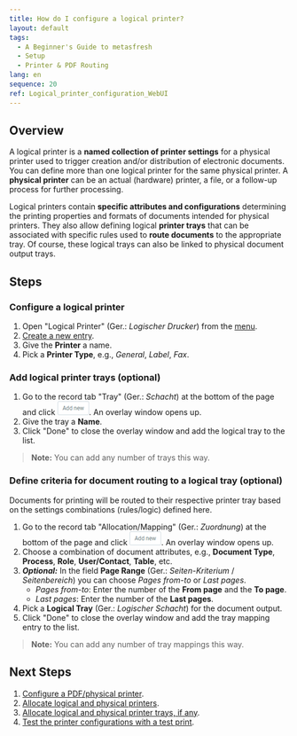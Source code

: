 ```yaml
---
title: How do I configure a logical printer?
layout: default
tags:
  - A Beginner's Guide to metasfresh
  - Setup
  - Printer & PDF Routing
lang: en
sequence: 20
ref: Logical_printer_configuration_WebUI
---
```


## Overview
A logical printer is a **named collection of printer settings** for a physical printer used to trigger creation and/or distribution of electronic documents. You can define more than one logical printer for the same physical printer. A **physical printer** can be an actual (hardware) printer, a file, or a follow-up process for further processing.

Logical printers contain **specific attributes and configurations** determining the printing properties and formats of documents intended for physical printers. They also allow defining logical **printer trays** that can be associated with specific rules used to **route documents** to the appropriate tray. Of course, these logical trays can also be linked to physical document output trays.

<!-- Compare information from
- https://www3.rocketsoftware.com/rocketd3/support/documentation/Uniface/10/uniface/platformSupport/printing/tasks/settingUpPrinter.htm?TocPath=Platform%20Support%7C%20Printing%20from%20Uniface%7C_____7
- https://documentation.softwareag.com/natural/ngc351e/ug/ug_print_0110.htm
- https://docs.ifs.com/techdocs/Foundation1/040_administration/250_operational_reporting/030_logical_printers/
- https://docs.infor.com/ln/10.4/en-us/lnolh/help/tt/aad/ttaad3101m000.html
- https://help.sap.com/doc/saphelp_nw73ehp1/7.31.19/en-us/4e/9c274f6ecb7117e10000000a42189e/content.htm?no_cache=true
-->

## Steps

### Configure a logical printer
1. Open "Logical Printer" (Ger.: *Logischer Drucker*) from the [menu](Menu).
1. [Create a new entry](New_Record_Window).
1. Give the **Printer** a name.
1. Pick a **Printer Type**, e.g., *General*, *Label*, *Fax*.

### Add logical printer trays (optional)
1. Go to the record tab "Tray" (Ger.: *Schacht*) at the bottom of the page and click !["Add new"](assets/Add_New_Button.png). An overlay window opens up.
1. Give the tray a **Name**.
1. Click "Done" to close the overlay window and add the logical tray to the list.
 >**Note:** You can add any number of trays this way.

### Define criteria for document routing to a logical tray (optional)
Documents for printing will be routed to their respective printer tray based on the settings combinations (rules/logic) defined here.

1. Go to the record tab "Allocation/Mapping" (Ger.: *Zuordnung*) at the bottom of the page and click !["Add new"](assets/Add_New_Button.png). An overlay window opens up.
1. Choose a combination of document attributes, e.g., **Document Type**, **Process**, **Role**, **User/Contact**, **Table**, etc.
1. ***Optional:*** In the field **Page Range** (Ger.: *Seiten-Kriterium* / *Seitenbereich*) you can choose *Pages from-to* or *Last pages*.
    - *Pages from-to*: Enter the number of the **From page** and the **To page**.
    - *Last pages*: Enter the number of the **Last pages**.
1. Pick a **Logical Tray** (Ger.: *Logischer Schacht*) for the document output.
1. Click "Done" to close the overlay window and add the tray mapping entry to the list.
  >**Note:** You can add any number of tray mappings this way.

## Next Steps
1. [Configure a PDF/physical printer](PDF_printer_configuration_WebUI).
1. [Allocate logical and physical printers](Allocate_logical_and_physical_printers).
1. [Allocate logical and physical printer trays, if any](Allocate_logical_and_physical_printer_trays).
1. [Test the printer configurations with a test print](Printing_PDF_Setup_Guide#test-print).
